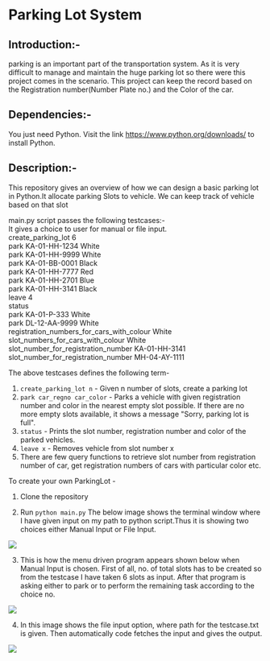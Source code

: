 # Parking Lot System
## Introduction:-
parking is an important part of the transportation system. As it is very difficult to manage and maintain the huge parking lot so there were this project comes in the scenario. This project can keep the record based on the Registration number(Number Plate no.) and the Color of the car.

## Dependencies:-
You just need Python. Visit the link https://www.python.org/downloads/ to install Python.

## Description:-
This repository gives an overview of how we can design a basic parking lot in Python.It allocate parking  Slots to vehicle. We can keep track of vehicle based on that slot


main.py script passes the following testcases:-  
It gives a choice to user for manual or file input.  
create_parking_lot 6  
park KA-01-HH-1234 White  
park KA-01-HH-9999 White  
park KA-01-BB-0001 Black  
park KA-01-HH-7777 Red  
park KA-01-HH-2701 Blue  
park KA-01-HH-3141 Black  
leave 4  
status  
park KA-01-P-333 White  
park DL-12-AA-9999 White  
registration_numbers_for_cars_with_colour White  
slot_numbers_for_cars_with_colour White  
slot_number_for_registration_number KA-01-HH-3141  
slot_number_for_registration_number MH-04-AY-1111  

The above testcases defines the following term-

1. `create_parking_lot n` - Given n number of slots, create a parking lot
2. `park car_regno car_color` - Parks a vehicle with given registration number and color in the nearest empty slot possible. If there are no more empty slots available, it shows a message "Sorry, parking lot is full".
3. `status` - Prints the slot number, registration number and color of the parked vehicles.
4. `leave x` - Removes vehicle from slot number x
5. There are few query functions to retrieve slot number from registration number of car, get registration numbers of cars with particular color etc.

To create your own ParkingLot - 

1. Clone the repository

2. Run `python main.py` The below image shows the terminal window where I have given input on my path to python script.Thus it is showing two choices either Manual Input or File Input.

  ![](https://github.com/attainu/project-hemant-ahire-au6/blob/master/Screenshots/1.JPG)
  
3. This is how the menu driven program appears shown below when Manual Input is chosen. First of all, no. of  total slots has to be created so from the testcase I have taken 6 slots as input. After that program is asking either to park or to perform the remaining task according to the choice no.
  
  ![](https://github.com/attainu/project-hemant-ahire-au6/blob/master/Screenshots/2.JPG)

4. In this image shows the file input option, where path for the testcase.txt is given. Then automatically code fetches the input and gives the output.

![](https://github.com/attainu/project-hemant-ahire-au6/blob/master/Screenshots/3.JPG)
